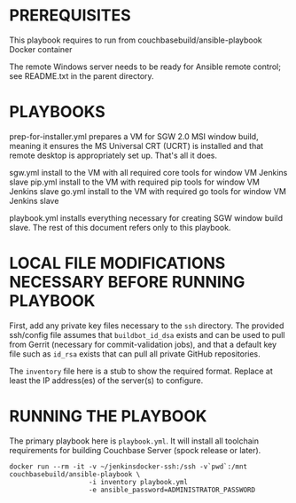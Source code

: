 # PREREQUISITES

This playbook requires to run from couchbasebuild/ansible-playbook Docker container

The remote Windows server needs to be ready for Ansible remote
control; see README.txt in the parent directory.

# PLAYBOOKS

prep-for-installer.yml prepares a VM for SGW 2.0 MSI window build, meaning
it ensures the MS Universal CRT (UCRT) is installed and that remote desktop
is appropriately set up. That's all it does.

sgw.yml install to the VM with all required core tools for window VM Jenkins slave
pip.yml install to the VM with required pip tools for window VM Jenkins slave
go.yml install to the VM with required go tools for window VM Jenkins slave

playbook.yml installs everything necessary for creating SGW window
build slave. The rest of this document refers only to this playbook.

# LOCAL FILE MODIFICATIONS NECESSARY BEFORE RUNNING PLAYBOOK

First, add any private key files necessary to the `ssh` directory. The
provided ssh/config file assumes that `buildbot_id_dsa` exists and can
be used to pull from Gerrit (necessary for commit-validation jobs), and
that a default key file such as `id_rsa` exists that can pull all private
GitHub repositories.

The `inventory` file here is a stub to show the required format. Replace at
least the IP address(es) of the server(s) to configure.

# RUNNING THE PLAYBOOK

The primary playbook here is `playbook.yml`. It will install all toolchain
requirements for building Couchbase Server (spock release or later).


    docker run --rm -it -v ~/jenkinsdocker-ssh:/ssh -v`pwd`:/mnt couchbasebuild/ansible-playbook \
                        -i inventory playbook.yml
                        -e ansible_password=ADMINISTRATOR_PASSWORD
